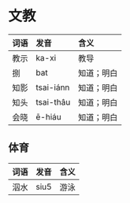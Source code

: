 # 文教

| 词语 | 发音 | 含义 |
| :--- | :--- | :--- |
| 教示 | ka-xi  | 教导 |
| 捌 | bat | 知道；明白 |
| 知影 | tsai-iánn | 知道；明白 |
| 知头 | tsai-thâu | 知道；明白 |
| 会晓 | ē-hiáu | 知道；明白 |

## 体育

| 词语 | 发音 | 含义 |
| :--- | :--- | :--- |
| 泅水 | siu5 | 游泳 |

